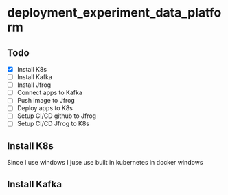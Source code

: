 # deployment_experiment_data_platform
## Todo
- [x] Install K8s
- [ ] Install Kafka
- [ ] Install Jfrog
- [ ] Connect apps to Kafka
- [ ] Push Image to Jfrog
- [ ] Deploy apps to K8s
- [ ] Setup CI/CD github to Jfrog 
- [ ] Setup CI/CD Jfrog to K8s

## Install K8s
Since I use windows I juse use built in kubernetes in docker windows

## Install Kafka


